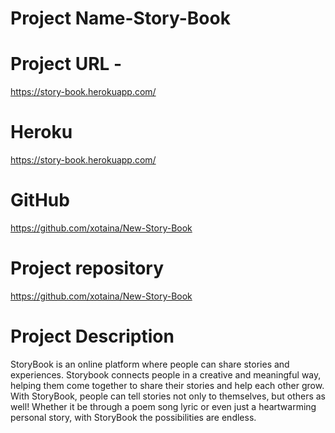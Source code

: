 # Project Name-Story-Book

# Project URL - 
https://story-book.herokuapp.com/


# Heroku

https://story-book.herokuapp.com/

# GitHub

https://github.com/xotaina/New-Story-Book

# Project repository 

https://github.com/xotaina/New-Story-Book

# Project Description

StoryBook is an online platform where people can share stories and experiences.
Storybook connects people in a creative and meaningful way, helping them come together to share their stories and help each other grow.
With StoryBook, people can tell stories not only to themselves, but others as well!
Whether it be through a poem song lyric or even just a heartwarming personal story, with StoryBook the possibilities are endless.
